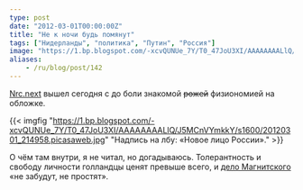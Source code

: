 ```yaml
---
type: post
date: "2012-03-01T00:00:00Z"
title: "Не к ночи будь помянут"
tags: ["Нидерланды", "политика", "Путин", "Россия"]
image: "https://1.bp.blogspot.com/-xcvQUNUe_7Y/T0_47JoU3XI/AAAAAAAALlQ/J5MCnVYmkkY/s1600/20120301_214958.picasaweb.jpg"
aliases:
    - /ru/blog/post/142
---
```


[Nrc.next](http://www.nrcnext.nl/) вышел сегодня с до боли знакомой ~~рожей~~ физиономией на обложке.

<!--more-->

{{< imgfig "https://1.bp.blogspot.com/-xcvQUNUe_7Y/T0_47JoU3XI/AAAAAAAALlQ/J5MCnVYmkkY/s1600/20120301_214958.picasaweb.jpg" "Надпись на лбу: «Новое лицо России»." >}}

О чём там внутри, я не читал, но догадываюсь. Толерантность и свободу личности голландцы ценят превыше всего, и [дело Магнитского](http://russian-untouchables.com/rus/docs/D396.pdf) «не забудут, не простят».
